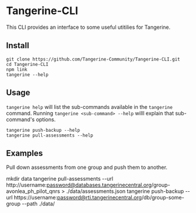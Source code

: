 # Tangerine-CLI

This CLI provides an interface to some useful utitilies for Tangerine. 

## Install
```
git clone https://github.com/Tangerine-Community/Tangerine-CLI.git
cd Tangerine-CLI
npm link
tangerine --help
```

## Usage
`tangerine help` will list the sub-commands available in the `tangerine` command. Running `tangerine <sub-command> --help` willl explain that sub-command's options.
```
tangerine push-backup --help
tangerine pull-assessments --help
```

## Examples
Pull down assessments from one group and push them to another.

  mkdir data
  tangerine pull-assessments --url http://username:password@databases.tangerinecentral.org/group-avonlea_ph_pilot_qnrs > ./data/assessments.json
  tangerine push-backup --url https://username:password@rti.tangerinecentral.org/db/group-some-group --path ./data/

